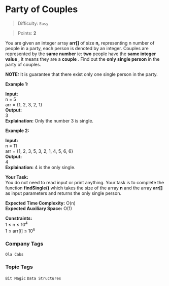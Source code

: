 # Party of Couples

> Difficulty: `Easy`

> Points: **2**

You are given an integer array **arr[]**  of size **n,**  representing n number of people in a party, each person is denoted by an integer. Couples are represented by the **same number** ie: **two**  people have the **same integer value** , it means they are a **couple** . Find out the **only**  **single person**  in the party of couples.

**NOTE:** It is guarantee that there exist only one single person in the party.

**Example 1:**

**Input:**  <br />n = 5<br /> arr = {1, 2, 3, 2, 1}<br /> **Output:**  <br />3<br /> **Explaination:**  Only the number 3 is single.

**Example 2:**

**Input:**  <br />n = 11 <br />arr = {1, 2, 3, 5, 3, 2, 1, 4, 5, 6, 6} <br />**Output: <br />** 4 <br />**Explaination:**  4 is the only single.

**Your Task:** <br />You do not need to read input or print anything. Your task is to complete the function **findSingle()**  which takes the size of the array **n**  and the array **arr[]**  as input parameters and returns the only single person.

**Expected Time Complexity:**  O(n)<br />**Expected Auxiliary Space:**  O(1)

**Constraints:** <br />1 ≤ n ≤ 10<sup>4</sup><br />1 ≤ arr[i] ≤ 10<sup>6</sup>

### Company Tags
`Ola Cabs`  
### Topic Tags
`Bit Magic`  `Data Structures`
